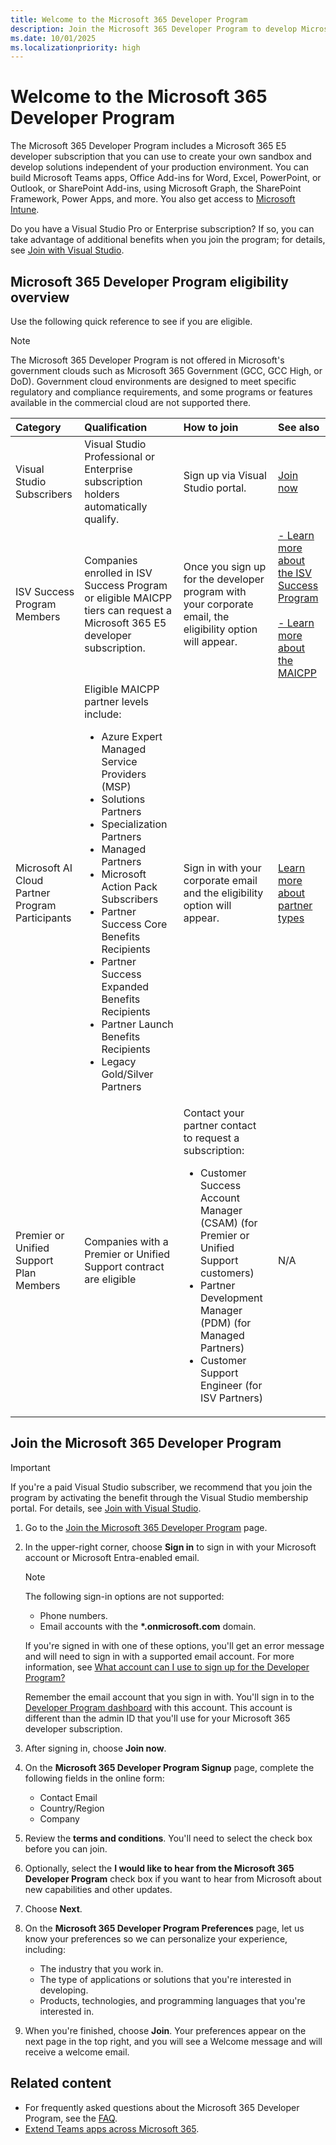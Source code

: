 ```yaml
---
title: Welcome to the Microsoft 365 Developer Program
description: Join the Microsoft 365 Developer Program to develop Microsoft 365 solutions independent of your production environment.
ms.date: 10/01/2025
ms.localizationpriority: high
---
```


# Welcome to the Microsoft 365 Developer Program

The Microsoft 365 Developer Program includes a Microsoft 365 E5 developer subscription that you can use to create your own sandbox and develop solutions independent of your production environment. You can build Microsoft Teams apps, Office Add-ins for Word, Excel, PowerPoint, or Outlook, or SharePoint Add-ins, using Microsoft Graph, the SharePoint Framework, Power Apps, and more. You also get access to [Microsoft Intune](/mem/intune/fundamentals/what-is-intune).

Do you have a Visual Studio Pro or Enterprise subscription? If so, you can take advantage of additional benefits when you join the program; for details, see [Join with Visual Studio](join-with-visual-studio.md).

<a name="m365-dev-program-eligibility"></a>

## Microsoft 365 Developer Program eligibility overview

Use the following quick reference to see if you are eligible.

>[!NOTE]
> The Microsoft 365 Developer Program is not offered in Microsoft's government clouds such as Microsoft 365 Government (GCC, GCC High, or DoD). Government cloud environments are designed to meet specific regulatory and compliance requirements, and some programs or features available in the commercial cloud are not supported there.

|**Category**                 |**Qualification**|**How to join**|**See also**|
|:----------------------------|:----------------|:--------------|:-----------|
| Visual Studio Subscribers   | Visual Studio Professional or Enterprise subscription holders automatically qualify. | Sign up via Visual Studio portal. | [Join now](/office/developer-program/join-with-visual-studio) |
| ISV Success Program Members | Companies enrolled in ISV Success Program or eligible MAICPP tiers can request a Microsoft 365 E5 developer subscription. | Once you sign up for the developer program with your corporate email, the eligibility option will appear. | [- Learn more about the ISV Success Program](/partner-center/membership/isv-success)</br></br>[- Learn more about the MAICPP](https://www.microsoft.com/americas-partner-one/maicpp?msockid=111adc8963d469eb14c7c9c562866859) |
| Microsoft AI Cloud Partner Program Participants   | Eligible MAICPP partner levels include:</br><ul><li> Azure Expert Managed Service Providers (MSP)</li><li> Solutions Partners</li><li> Specialization Partners</li><li> Managed Partners</li><li> Microsoft Action Pack Subscribers</li><li> Partner Success Core Benefits Recipients</li><li> Partner Success Expanded Benefits Recipients</li><li> Partner Launch Benefits Recipients</li><li> Legacy Gold/Silver Partners</li></ul> | Sign in with your corporate email and the eligibility option will appear. | [Learn more about partner types](/partner-center/membership/mpn-overview#services-partner) |
| Premier or Unified Support Plan Members | Companies with a Premier or Unified Support contract are eligible| Contact your partner contact to request a subscription:</br> <ul><li>Customer Success Account Manager (CSAM) (for Premier or Unified Support customers)</li><li>Partner Development Manager (PDM) (for Managed Partners)<li>Customer Support Engineer (for ISV Partners)</li></ul> | N/A |

## Join the Microsoft 365 Developer Program

> [!IMPORTANT]
> If you're a paid Visual Studio subscriber, we recommend that you join the program by activating the benefit through the Visual Studio membership portal. For details, see [Join with Visual Studio](join-with-visual-studio.md).

1. Go to the [Join the Microsoft 365 Developer Program](https://developer.microsoft.com/microsoft-365/dev-program) page.

2. In the upper-right corner, choose **Sign in** to sign in with your Microsoft account or Microsoft Entra-enabled email.

    > [!NOTE]
    > The following sign-in options are not supported:
    > - Phone numbers.
    > - Email accounts with the **\*.onmicrosoft.com** domain.
    >
    > If you're signed in with one of these options, you'll get an error message and will need to sign in with a supported email account. For more information, see [What account can I use to sign up for the Developer Program?](/office/developer-program/microsoft-365-developer-program-faq?source=docs#what-account-can-i-use-to-sign-up-for-the-microsoft-365-developer-program-)

    Remember the email account that you sign in with. You'll sign in to the [Developer Program dashboard](https://developer.microsoft.com/microsoft-365/profile) with this account. This account is different than the admin ID that you'll use for your Microsoft 365 developer subscription.

3. After signing in, choose **Join now**.

4. On the **Microsoft 365 Developer Program Signup** page, complete the following fields in the online form:

    - Contact Email
    - Country/Region
    - Company

5. Review the **terms and conditions**. You'll need to select the check box before you can join.

6. Optionally, select the **I would like to hear from the Microsoft 365 Developer Program** check box if you want to hear from Microsoft about new capabilities and other updates.

7. Choose **Next**.

8. On the **Microsoft 365 Developer Program Preferences** page, let us know your preferences so we can personalize your experience, including:

    - The industry that you work in.
    - The type of applications or solutions that you're interested in developing.
    - Products, technologies, and programming languages that you're interested in.

9. When you're finished, choose **Join**. Your preferences appear on the next page in the top right, and you will see a Welcome message and will receive a welcome email.

## Related content

- For frequently asked questions about the Microsoft 365 Developer Program, see the [FAQ](microsoft-365-developer-program-faq.yml).
- [Extend Teams apps across Microsoft 365](/microsoftteams/platform/m365-apps/overview).
